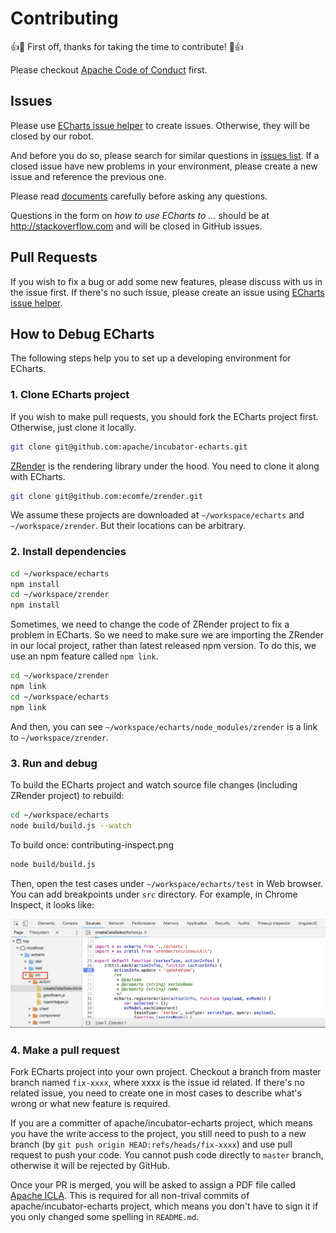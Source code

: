 # Contributing

👍🎉 First off, thanks for taking the time to contribute! 🎉👍

Please checkout [Apache Code of Conduct](https://www.apache.org/foundation/policies/conduct.html) first.

## Issues

Please use [ECharts issue helper](https://ecomfe.github.io/echarts-issue-helper/) to create issues. Otherwise, they will be closed by our robot.

And before you do so, please search for similar questions in [issues list](https://github.com/apache/incubator-echarts/issues?utf8=%E2%9C%93&q=is%3Aissue). If a closed issue have new problems in your environment, please create a new issue and reference the previous one.

Please read [documents](http://echarts.apache.org/option.html) carefully before asking any questions.

Questions in the form on *how to use ECharts to ...* should be at http://stackoverflow.com and will be closed in GitHub issues.

## Pull Requests

If you wish to fix a bug or add some new features, please discuss with us in the issue first. If there's no such issue, please create an issue using [ECharts issue helper](https://ecomfe.github.io/echarts-issue-helper/).

## How to Debug ECharts

The following steps help you to set up a developing environment for ECharts.

### 1. Clone ECharts project

If you wish to make pull requests, you should fork the ECharts project first. Otherwise, just clone it locally.

```bash
git clone git@github.com:apache/incubator-echarts.git
```

[ZRender](https://github.com/ecomfe/zrender) is the rendering library under the hood. You need to clone it along with ECharts.

```bash
git clone git@github.com:ecomfe/zrender.git
```

We assume these projects are downloaded at `~/workspace/echarts` and `~/workspace/zrender`. But their locations can be arbitrary.

### 2. Install dependencies

```bash
cd ~/workspace/echarts
npm install
cd ~/workspace/zrender
npm install
```

Sometimes, we need to change the code of ZRender project to fix a problem in ECharts. So we need to make sure we are importing the ZRender in our local project, rather than latest released npm version. To do this, we use an npm feature called `npm link`.

```bash
cd ~/workspace/zrender
npm link
cd ~/workspace/echarts
npm link
```

And then, you can see `~/workspace/echarts/node_modules/zrender` is a link to `~/workspace/zrender`.

### 3. Run and debug

To build the ECharts project and watch source file changes (including ZRender project) to rebuild:

```bash
cd ~/workspace/echarts
node build/build.js --watch
```

To build once:
contributing-inspect.png
```bash
node build/build.js
```

Then, open the test cases under `~/workspace/echarts/test` in Web browser. You can add breakpoints under `src` directory. For example, in Chrome Inspect, it looks like:

![Chrome inspect](../asset/contributing-inspect.png)

### 4. Make a pull request

Fork ECharts project into your own project. Checkout a branch from master branch named `fix-xxxx`, where xxxx is the issue id related. If there's no related issue, you need to create one in most cases to describe what's wrong or what new feature is required.

If you are a committer of apache/incubator-echarts project, which means you have the write access to the project, you still need to push to a new branch (by `git push origin HEAD:refs/heads/fix-xxxx`) and use pull request to push your code. You cannot push code directly to `master` branch, otherwise it will be rejected by GitHub.

Once your PR is merged, you will be asked to assign a PDF file called [Apache ICLA](https://www.apache.org/licenses/icla.pdf). This is required for all non-trival commits of apache/incubator-echarts project, which means you don't have to sign it if you only changed some spelling in `README.md`.
